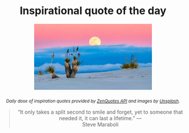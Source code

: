 
<div align="center">

# Inspirational quote of the day

<img src="./data/photo.jpeg" alt="Beautiful nature photo" width="320" height="180">

<sub><i>Daily dose of inspiration quotes provided by [ZenQuotes API](https://zenquotes.io/) and images by [Unsplash](https://unsplash.com/).</i></sub>


<blockquote>&ldquo;It only takes a split second to smile and forget, yet to someone that needed it, it can last a lifetime.&rdquo; &mdash; <footer>Steve Maraboli</footer></blockquote>

</div>
